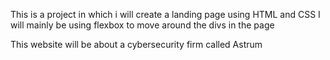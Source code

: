 This is a project in which i will create a landing page using HTML and CSS
I will mainly be using flexbox to move around the divs in the page

This website will be about a cybersecurity firm called Astrum